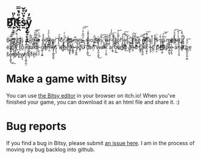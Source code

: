 # B̫҉͎̠͓̎ͬ̎͜ͅị͆t̵̵͈̭́ͦ̍̿̚s̴͍̀̉̈ͤ̆̕y̧̮̘̙͙̯͌̒
B̴̷̠̍ï̷̡͖͈̰̘̰̬̎̅͠͞t̸̡̻͈̟̠̮͈ͣ̌̔̂͟͟͡s͇͖̱̝̀y̞͈̬̝ͯͪ̈͊̈́̈͘ ĩ̦̠̹ͨs̡͎̳ͧ ả̛͎̭͕͋ͭ̈͊̀̿ͯ̀͟͞ l̴̢̹̦͉̹͋̓î͓̽̃t͎̺̳͢͡͏t̵̤̳͎ͩ̀̇̋́̚̕͠͝l̷̴̡͍̥͍̑́͌ͬ̽eͬ͏̮̳ͣ̎̈̀̕ e̷̢͂̌̊̽͜d̦͘͠i̵̶̶̴̢͖̲̦̱̒̾̋̔ͩţ̜̼͗o̴̢̳͈̺r͝ͅ ḟ̵̢̢̺̌̊oͨ͆ͦŗ̖͎̥̭̱͗ͤ͑̈́̕͢ g̙͍͐̓͘͢am̗̿e̵̤̟͘͜ͅs̵̵̨,̨͓͔͉͓̉̊͆͋͒͑̍͝͠ w̺̤̯͍͌̽̑͌̊͐͟or̡̆͆͏̸̧͖̉l͟͢͡d̶̸̨̝͛s̷̨͕̿̏͝,͔̣̫̰̺̯ͤ͟͡ ǫ̵̴̲̺͓ͧ̍̕͞r̓̋͊͝͏̶̡̛͚̩͂̓̾ sͧ̿ͥ͞҉̫͖͙̗̜́͌̒t̵̀ò̫̬̦͕̺͈͂͆̃̏̇͐͟͝rͥ͝i͓̱̺̦̣̋́́͘͢͡ȩ̷̨̰͔ͨͥ̏ͤ͜͜͠ͅͅs̢͈ͦ.̧̜̻̜̈́͢҉͜ ̪̘͡T̴͛͏̸̡̠̹̄ͩ͢͠h̵͍̼̰͍͂͂̔͢҉͖͎̿e̲̝ͬ͡͝ g̶̸̴̷̨̗͕̓ͫ̈͘̚͟͡o̯͔͕̼͋ͮ͌̇͘͟͝ͅal̢̽͊ͅ i̡̛͍ͤ̐s̾ͥ͛ ţ̹͎̰̼̊̅͗o͚͕͚̺̱̬̠͛ͧͩ͜͡͝҉́ m̴͏̸̴̝͖̹ͅa̕҉̢̐̔ͅk̷̟̓̌͐̋̈́͡ē̷̛̦̬̤ͣ̒͛̔̅͝ i̟͙̰̩̪̼̺̘̔ͧ̿̊҉t̢̥͖̬̟͛͆̀̕̕͟͢͜ é͘a̰͏̰̭s̨̢͉̫̞̖̹͔̉̄͋́ͫ͘͞ỹ̺͝͏̝͔̫̜̯͋ͮ͌͢҉̞ t͙̀ͮͫ͆̿͘ͅͅo̼ m̡̤͚̞ͯak̑ͪ̈́͏e̹̾͘͟͏̵̵̙̝̖̙̔́̓ͤ g̴̢̨͙͖̲ͯͩ͢͟͜ͅą͕ͭͨ̇̀m͘͏̶̜̲̿͋̂ͥȩ̸̢̧̛̪͚̹͇͙ͭ̌̐̚̕s̗͎͉̠̋ w҉̫҉͓̼͊ͫͥh̀̅͟͡͠͠͝ē̗͒͢͏͕͉̉͗́͠r̵̸̲̭̠̗̯͌̏͆͞͝e̴̶͚͈̻̼̔̓ y̴̤̱͍̲̺ͭ̎̐͒̍̕ͅơ̳͕ͯͬ͘͡͠u͠ c̸̝̜̙̻̫͋̅̾̋̎̑͘͜à̀ṉ͒͡͝ w̧͏̴̥̪̠̯̫͍̄̊̀͜a̕l̔ķ̜̜͈͚̆̈́͒ͦͩ̀͞ aȓ̩͇̖̑͘͡͝ợ̮͖̿͑͟uͥn͝҉͈͈ͭd͏̡̀͢҉ͩ͏ a̛̛̳̩̭͑͠ñ̶̢̲́ͪ̋͊d̛ͨ t̘̻̞̓҉̜͒a̴̖̥̪̮͖̒̇ͣ́̚͟͝͠ͅlk̨̛͚͎̭̓̀ͨͯ͡ ṯ̶̱̮̏̒̔ͅo̡͉̜͗҉͊ͮͥ̾̅ͤ͜͜ pͦ͊͌͢͏͇̕e̶̋҉̨̣̱̺̒ͦ̉͜͠҉̮͝o̧ͪp̎̓l̶̡̛̻̪̬̖̑̊ͦ͢e̷̵̤̲͙̙̬̔͗͊̎͠ a̓́͗ň̡̨̇͏̞͙̼͉ͥͪ͟͟d̷̈̋ͩ b̤͕̲͎̼̤͖̠̰̪͐̂ͣ̌͠e͕ sͯò̵̬̝͉̻͈͐͑̕͜͢m̵̡̛̅è͙̣͙͒̇͜w̸̟̥͓h̢͙͙̲̭̣̪̯ͮͤ͗ͩ͟͠ȩ̿́ͮͮ͐͟rͬ̊e̫̒̕!̴ͩ͑ͦͯ̇͏͓̾

# Make a game with Bitsy
You can use [the Bitsy editor](https://ledoux.itch.io/bitsy) in your browser on itch.io! When you've finished your game, you can download it as an html file and share it. :)

# Bug reports
If you find a bug in Bitsy, please submit [an issue here](https://github.com/le-doux/bitsy/issues).
I am in the process of moving my bug backlog into github.

